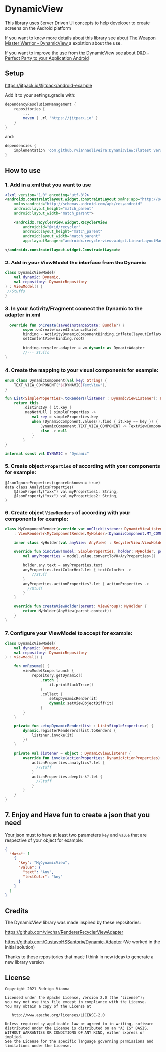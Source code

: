 # DynamicView

This library uses Server Driven Ui concepts to help developer to create screens on the Android platform

If you want to know more details about this library see about [The Weapon Master Warrior - DynamicView ](https://medium.com/@rodrigo.vianna.oliveira/ee1d6527e471) a explation about the use.

If you want to improve the use from the DynamicView see about [D&D - Perfect Party to your Application Android](https://medium.com/@rodrigo.vianna.oliveira/6fa4b94d8618)

## Setup

https://jitpack.io/#jitpack/android-example

Add it to your settings.gradle with:
```gradle
dependencyResolutionManagement {
    repositories {
        ...
        maven { url 'https://jitpack.io' }
    }
}
```
and:

```gradle
dependencies {
    implementation 'com.github.rviannaoliveira:DynamicView:{latest version}'
}
```

## How to use

### 1. Add in a xml that you want to use
```xml
<?xml version="1.0" encoding="utf-8"?>
<androidx.constraintlayout.widget.ConstraintLayout xmlns:app="http://schemas.android.com/apk/res-auto"
    xmlns:android="http://schemas.android.com/apk/res/android"
    android:layout_height="match_parent"
    android:layout_width="match_parent">

    <androidx.recyclerview.widget.RecyclerView
        android:id="@+id/recycler"
        android:layout_height="match_parent"
        android:layout_width="match_parent"
        app:layoutManager="androidx.recyclerview.widget.LinearLayoutManager" />

</androidx.constraintlayout.widget.ConstraintLayout>

```

### 2. Add in your ViewModel the interface from the Dynamic

```kotlin
class DynamicViewModel(
    val dynamic: Dynamic,
    val repository: DynamicRepository 
) : ViewModel() {
 //Stuffs 
}
```

### 3. In your Activity/Fragment connect the Dynamic to the adapter in xml

```kotlin
  override fun onCreate(savedInstanceState: Bundle?) {
        super.onCreate(savedInstanceState)
        binding = ActivityDynamicComponentBinding.inflate(layoutInflater)
        setContentView(binding.root)
        
        binding.recycler.adapter = vm.dynamic as DynamicAdapter
        //--- Stuffs
}
```


### 4. Create the mapping to your visual components for example:

```kotlin
enum class DynamicComponent(val key: String) {
    TEXT_VIEW_COMPONENT("${DYNAMIC}TextView"),
}

fun List<SimpleProperties>.toRenders(listener : DynamicViewListener): List<ViewRenderer<*>> {
    return this
        .distinctBy { it.key }
        .mapNotNull { simpleProperties ->
            val key = simpleProperties.key
            when (DynamicComponent.values().find { it.key == key }) {
                DynamicComponent.TEXT_VIEW_COMPONENT -> TextViewComponentRender(listener)
                else -> null
            }
        }
}

internal const val DYNAMIC = "Dynamic"
```

### 5. Create object `Properties` of according with your components for example:
```
@JsonIgnoreProperties(ignoreUnknown = true)
data class AnalyticsProperties(
    @JsonProperty("xxx") val myProperties1: String,
    @JsonProperty("xxx") val myProperties2: String,
)
```

### 6. Create object `ViewRenders` of according with your components for example:


```kotlin
class MyComponentRender(override var onClickListener: DynamicViewListener?)
    : ViewRenderer<MyComponentRender.MyHolder>(DynamicComponent.MY_COMPONENT.key, DynamicComponent.MY_COMPONENT.ordinal) {

    inner class MyHolder(val anyView: AnyView) : RecyclerView.ViewHolder(anyView)

    override fun bindView(model: SimpleProperties, holder: MyHolder, position: Int) {
        val anyProperties = model.value.convertToVO<AnyProperties>()

        holder.any.text = anyProperties.text
        anyProperties.textColorHex?.let { textColorHex ->
            //Stuff
        }
        anyProperties.actionProperties?.let { actionProperties ->
          //Stuff
        }
    }

    override fun createViewHolder(parent: ViewGroup): MyHolder {
        return MyHolder(AnyView(parent.context))
    }
}
```

### 7. Configure your ViewModel to accept for example:

```kotlin
class DynamicViewModel(
    val dynamic: Dynamic,
    val repository: DynamicRepository
) : ViewModel() {
  
    fun onResume() {
        viewModelScope.launch {
            repository.getDynamic()
                .catch {
                    it.printStackTrace()
                }
                .collect {
                    setupDynamicRender(it)
                    dynamic.setViewObjectDiff(it)
                }
        }
    }

    private fun setupDynamicRender(list : List<SimpleProperties>) {
        dynamic.registerRenderers(list.toRenders {
            listener.invoke(it)
        })
    }

    private val listener = object : DynamicViewListener {
        override fun invoke(actionProperties: DynamicActionProperties) {
            actionProperties.analytics?.let {
              //Stuff
            }
            actionProperties.deeplink?.let {
              //Stuff
            }
        }
    }
}
``` 

## 7. Enjoy and Have fun to create a json that you need

Your json must to have at least two parameters `key` and `value` that are respective of your object for example:
```json
{
  "data": [
    {
      "key": "MyDynamicView",
      "value": {
        "text": "Any",
        "textColor": "Any"
      }
    }
  ]
}
```


## Credits

The DynamicView library was made inspired by these repositories:

https://github.com/vivchar/RendererRecyclerViewAdapter

https://github.com/GustavoHSSantorio/Dynamic-Adapter (We worked in the initial solution)

Thanks to these repositories that made I think in new ideas to generate a new library version

## **License**

```
Copyright 2021 Rodrigo Vianna

Licensed under the Apache License, Version 2.0 (the "License");
you may not use this file except in compliance with the License.
You may obtain a copy of the License at

   http://www.apache.org/licenses/LICENSE-2.0

Unless required by applicable law or agreed to in writing, software
distributed under the License is distributed on an "AS IS" BASIS,
WITHOUT WARRANTIES OR CONDITIONS OF ANY KIND, either express or implied.
See the License for the specific language governing permissions and
limitations under the License.
